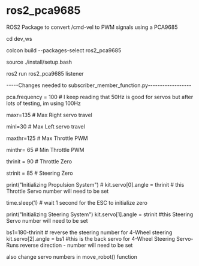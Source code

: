 # ros2_pca9685
ROS2 Package to convert /cmd-vel to PWM signals using a PCA9685

cd dev_ws

colcon build --packages-select ros2_pca9685

source ./install/setup.bash

ros2 run ros2_pca9685 listener


-----Changes needed to subscriber_member_function.py------------------

pca.frequency = 100 # I keep reading that 50Hz is good for servos but after lots of testing, im using 100Hz

maxr=135 # Max Right servo travel

minl=30 # Max Left servo travel

maxthr=125 # Max Throttle PWM

minthr= 65 # Min Throttle PWM

thrinit = 90 # Throttle Zero

strinit = 85 # Steering Zero

print("Initializing Propulsion System") #
kit.servo[0].angle = thrinit # this Throttle Servo number will need to be set

time.sleep(1) # wait 1 second for the ESC to initialize zero
 
print("Initializing Steering System")
kit.servo[1].angle = strinit #this Steering Servo number will need to be set

bs1=180-thrinit # reverse the steering number for 4-Wheel steering
kit.servo[2].angle = bs1 #this is the back servo for 4-Wheel Steering Servo- Runs reverse direction - number will need to be set


also change servo numbers in move_robot() function

